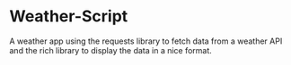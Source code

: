 # Weather-Script
A weather app using the requests library to fetch data from a weather API and the rich library to display the data in a nice format.

